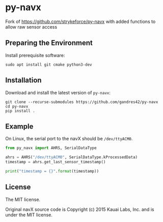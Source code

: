 # py-navx
Fork of https://github.com/strykeforce/py-navx with added functions to allow raw sensor access

## Preparing the Environment
Install prerequisite software:
```
sudo apt install git cmake python3-dev
```

## Installation
Download and install the latest version of `py-navx`:
```
git clone --recurse-submodules https://github.com/gandres42/py-navx
cd py-navx
pip install .
```

## Example

On Linux, the serial port to the navX should be `/dev/ttyACM0`.

```python
from py_navx import AHRS, SerialDataType

ahrs = AHRS("/dev/ttyACM0", SerialDataType.kProcessedData)
timestamp = ahrs.get_last_sensor_timestamp()

print("timestamp = {}".format(timestamp))
```

## License

The MIT license.

Original navX source code is Copyright (c) 2015 Kauai Labs, Inc. and is under the MIT license.
